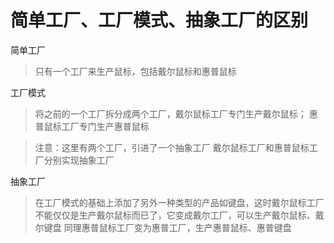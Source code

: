 # 简单工厂、工厂模式、抽象工厂的区别

简单工厂
> 只有一个工厂来生产鼠标，包括戴尔鼠标和惠普鼠标

工厂模式
> 将之前的一个工厂拆分成两个工厂，戴尔鼠标工厂专门生产戴尔鼠标；
惠普鼠标工厂专门生产惠普鼠标

>注意：这里有两个工厂，引进了一个抽象工厂
戴尔鼠标工厂和惠普鼠标工厂分别实现抽象工厂

抽象工厂
> 在工厂模式的基础上添加了另外一种类型的产品如键盘，这时戴尔鼠标工厂不能仅仅是生产戴尔鼠标而已了，它变成戴尔工厂，可以生产戴尔鼠标、戴尔键盘
同理惠普鼠标工厂变为惠普工厂，生产惠普鼠标、惠普键盘


